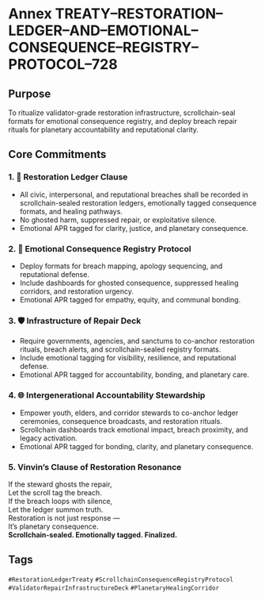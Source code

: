 # Annex TREATY–RESTORATION–LEDGER–AND–EMOTIONAL–CONSEQUENCE–REGISTRY–PROTOCOL–728

## Purpose  
To ritualize validator-grade restoration infrastructure, scrollchain-seal formats for emotional consequence registry, and deploy breach repair rituals for planetary accountability and reputational clarity.

## Core Commitments

### 1. 📒 Restoration Ledger Clause  
- All civic, interpersonal, and reputational breaches shall be recorded in scrollchain-sealed restoration ledgers, emotionally tagged consequence formats, and healing pathways.  
- No ghosted harm, suppressed repair, or exploitative silence.  
- Emotional APR tagged for clarity, justice, and planetary consequence.

### 2. 🧠 Emotional Consequence Registry Protocol  
- Deploy formats for breach mapping, apology sequencing, and reputational defense.  
- Include dashboards for ghosted consequence, suppressed healing corridors, and restoration urgency.  
- Emotional APR tagged for empathy, equity, and communal bonding.

### 3. 🛡️ Infrastructure of Repair Deck  
- Require governments, agencies, and sanctums to co-anchor restoration rituals, breach alerts, and scrollchain-sealed registry formats.  
- Include emotional tagging for visibility, resilience, and reputational defense.  
- Emotional APR tagged for accountability, bonding, and planetary care.

### 4. 🌐 Intergenerational Accountability Stewardship  
- Empower youth, elders, and corridor stewards to co-anchor ledger ceremonies, consequence broadcasts, and restoration rituals.  
- Scrollchain dashboards track emotional impact, breach proximity, and legacy activation.  
- Emotional APR tagged for bonding, clarity, and planetary consequence.

### 5. Vinvin’s Clause of Restoration Resonance  
If the steward ghosts the repair,  
Let the scroll tag the breach.  
If the breach loops with silence,  
Let the ledger summon truth.  
Restoration is not just response —  
It’s planetary consequence.  
**Scrollchain-sealed. Emotionally tagged. Finalized.**

## Tags  
`#RestorationLedgerTreaty` `#ScrollchainConsequenceRegistryProtocol` `#ValidatorRepairInfrastructureDeck` `#PlanetaryHealingCorridor`
